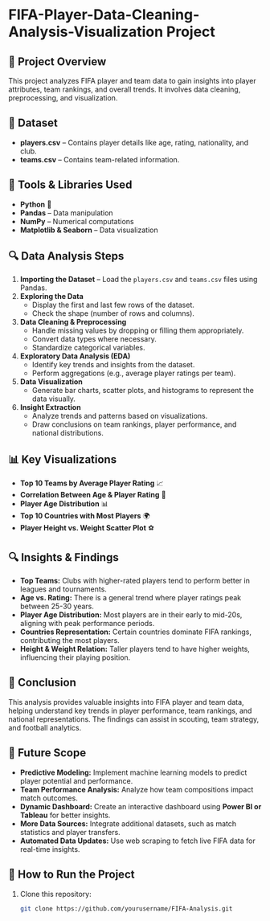 # FIFA-Player-Data-Cleaning-Analysis-Visualization Project

## 📌 Project Overview
This project analyzes FIFA player and team data to gain insights into player attributes, team rankings, and overall trends. It involves data cleaning, preprocessing, and visualization.

## 📂 Dataset
- **players.csv** – Contains player details like age, rating, nationality, and club.
- **teams.csv** – Contains team-related information.

## 🔧 Tools & Libraries Used
- **Python** 🐍
- **Pandas** – Data manipulation
- **NumPy** – Numerical computations
- **Matplotlib & Seaborn** – Data visualization

## 🔍 Data Analysis Steps
1. **Importing the Dataset** – Load the `players.csv` and `teams.csv` files using Pandas.
2. **Exploring the Data**  
   - Display the first and last few rows of the dataset.
   - Check the shape (number of rows and columns).
3. **Data Cleaning & Preprocessing**  
   - Handle missing values by dropping or filling them appropriately.
   - Convert data types where necessary.
   - Standardize categorical variables.
4. **Exploratory Data Analysis (EDA)**  
   - Identify key trends and insights from the dataset.
   - Perform aggregations (e.g., average player ratings per team).
5. **Data Visualization**  
   - Generate bar charts, scatter plots, and histograms to represent the data visually.
6. **Insight Extraction**  
   - Analyze trends and patterns based on visualizations.
   - Draw conclusions on team rankings, player performance, and national distributions.

## 📊 Key Visualizations
- **Top 10 Teams by Average Player Rating** 📈
- **Correlation Between Age & Player Rating** 🔄
- **Player Age Distribution** 📊
- **Top 10 Countries with Most Players** 🌍
- **Player Height vs. Weight Scatter Plot** ⚽

## 🔍 Insights & Findings
- **Top Teams:** Clubs with higher-rated players tend to perform better in leagues and tournaments.
- **Age vs. Rating:** There is a general trend where player ratings peak between 25-30 years.
- **Player Age Distribution:** Most players are in their early to mid-20s, aligning with peak performance periods.
- **Countries Representation:** Certain countries dominate FIFA rankings, contributing the most players.
- **Height & Weight Relation:** Taller players tend to have higher weights, influencing their playing position.

## 🏁 Conclusion
This analysis provides valuable insights into FIFA player and team data, helping understand key trends in player performance, team rankings, and national representations. The findings can assist in scouting, team strategy, and football analytics.

## 🚀 Future Scope
- **Predictive Modeling:** Implement machine learning models to predict player potential and performance.
- **Team Performance Analysis:** Analyze how team compositions impact match outcomes.
- **Dynamic Dashboard:** Create an interactive dashboard using **Power BI or Tableau** for better insights.
- **More Data Sources:** Integrate additional datasets, such as match statistics and player transfers.
- **Automated Data Updates:** Use web scraping to fetch live FIFA data for real-time insights.

## 🚀 How to Run the Project
1. Clone this repository:
   ```sh
   git clone https://github.com/yourusername/FIFA-Analysis.git
